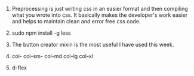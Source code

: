 1.  Preprocessing is just writing css in an easier format and then compiling what you wrote into css. It basically makes the developer's work easier and helps to maintain clean and error free css code.

2.  sudo npm install -g less

3.  The button creator mixin is the most useful I have used this week.

4.  col- col-sm- col-md col-lg col-xl

5.  d-flex
